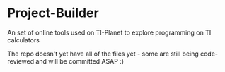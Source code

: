 # Project-Builder
An set of online tools used on TI-Planet to explore programming on TI calculators

The repo doesn't yet have all of the files yet - some are still being code-reviewed and will be committed ASAP :)
